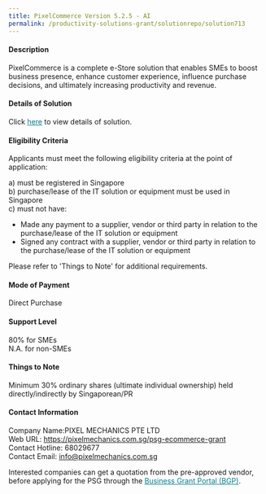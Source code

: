 ```yaml
---
title: PixelCommerce Version 5.2.5 - AI
permalink: /productivity-solutions-grant/solutionrepo/solution713
---
```


#### Description

PixelCommerce is a complete e-Store solution that enables SMEs to boost business presence, enhance customer experience, influence purchase decisions, and ultimately increasing productivity and revenue.

#### Details of Solution

Click <a href='https://govassist.gobusiness.gov.sg/images/psg/Desensitised_PIXEL_MECHANICS_20200277_Annex_3_Part_3.pdf' style='color:#037e8a'>here</a> to view details of solution.

#### Eligibility Criteria

Applicants must meet the following eligibility criteria at the point of application:

a) must be registered in Singapore <br>
b) purchase/lease of the IT solution or equipment must be used in Singapore <br>
c) must not have:
- Made any payment to a supplier, vendor or third party in relation to the purchase/lease of the IT solution or equipment
- Signed any contract with a supplier, vendor or third party in relation to the purchase/lease of the IT solution or equipment

Please refer to 'Things to Note' for additional requirements.

#### Mode of Payment
Direct Purchase

#### Support Level
80% for SMEs <br>
N.A. for non-SMEs

#### Things to Note
Minimum 30% ordinary shares (ultimate individual ownership) held directly/indirectly by Singaporean/PR

#### Contact Information
Company Name:PIXEL MECHANICS PTE LTD <br>Web URL: https://pixelmechanics.com.sg/psg-ecommerce-grant <br>Contact Hotline: 68029677 <br>Contact Email: info@pixelmechanics.com.sg <br>

Interested companies can get a quotation from the pre-approved vendor, before applying for the PSG through the <a target='_blank' style='color:#037e8a' href='https://www.businessgrants.gov.sg/'>Business Grant Portal (BGP)</a>.
